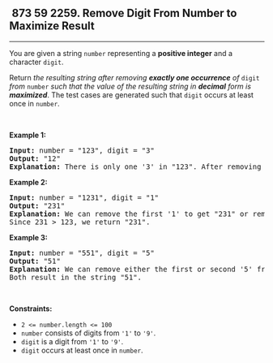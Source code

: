 <h2> 873 59
2259. Remove Digit From Number to Maximize Result</h2><hr><div><p>You are given a string <code>number</code> representing a <strong>positive integer</strong> and a character <code>digit</code>.</p>

<p>Return <em>the resulting string after removing <strong>exactly one occurrence</strong> of </em><code>digit</code><em> from </em><code>number</code><em> such that the value of the resulting string in <strong>decimal</strong> form is <strong>maximized</strong></em>. The test cases are generated such that <code>digit</code> occurs at least once in <code>number</code>.</p>

<p>&nbsp;</p>
<p><strong class="example">Example 1:</strong></p>

<pre><strong>Input:</strong> number = "123", digit = "3"
<strong>Output:</strong> "12"
<strong>Explanation:</strong> There is only one '3' in "123". After removing '3', the result is "12".
</pre>

<p><strong class="example">Example 2:</strong></p>

<pre><strong>Input:</strong> number = "1231", digit = "1"
<strong>Output:</strong> "231"
<strong>Explanation:</strong> We can remove the first '1' to get "231" or remove the second '1' to get "123".
Since 231 &gt; 123, we return "231".
</pre>

<p><strong class="example">Example 3:</strong></p>

<pre><strong>Input:</strong> number = "551", digit = "5"
<strong>Output:</strong> "51"
<strong>Explanation:</strong> We can remove either the first or second '5' from "551".
Both result in the string "51".
</pre>

<p>&nbsp;</p>
<p><strong>Constraints:</strong></p>

<ul>
	<li><code>2 &lt;= number.length &lt;= 100</code></li>
	<li><code>number</code> consists of digits from <code>'1'</code> to <code>'9'</code>.</li>
	<li><code>digit</code> is a digit from <code>'1'</code> to <code>'9'</code>.</li>
	<li><code>digit</code> occurs at least once in <code>number</code>.</li>
</ul>
</div>
